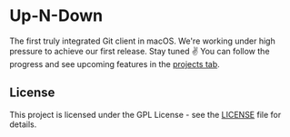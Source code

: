 # Up-N-Down

The first truly integrated Git client in macOS. We're working under high pressure to achieve our first release. Stay tuned ✌️ 
You can follow the progress and see upcoming features in the [projects tab](https://github.com/up-n-down/Up-N-Down/projects).

## License

This project is licensed under the GPL License - see the [LICENSE](LICENSE) file for details.

